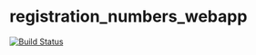 # registration_numbers_webapp
[![Build Status](https://travis-ci.org/bmbuko/registration_numbers_webapp.svg?branch=main)](https://travis-ci.org/bmbuko/registration_numbers_webapp)